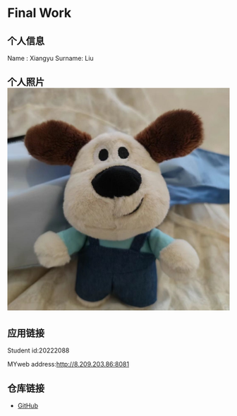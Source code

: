 # Final Work

## 个人信息

Name : Xiangyu
Surname: Liu

## 个人照片![photo](my-website/photo.jpg)


## 应用链接
Student id:20222088

MYweb address:http://8.209.203.86:8081

## 仓库链接

- [GitHub](https://github.com/kelemengqi/Final-Work)
